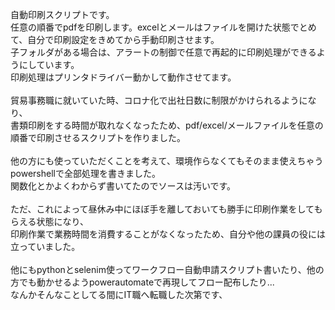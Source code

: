 自動印刷スクリプトです。</br>
任意の順番でpdfを印刷します。excelとメールはファイルを開けた状態でとめて、自分で印刷設定をきめてから手動印刷させます。</br>
子フォルダがある場合は、アラートの制御で任意で再起的に印刷処理ができるようにしています。</br>
印刷処理はプリンタドライバー動かして動作させてます。</br>
</br>
貿易事務職に就いていた時、コロナ化で出社日数に制限がかけられるようになり、</br>
書類印刷をする時間が取れなくなったため、pdf/excel/メールファイルを任意の順番で印刷させるスクリプトを作りました。</br>
</br>
他の方にも使っていただくことを考えて、環境作らなくてもそのまま使えちゃうpowershellで全部処理を書きました。</br>
関数化とかよくわからず書いてたのでソースは汚いです。</br>
</br>
ただ、これによって昼休み中にほぼ手を離しておいても勝手に印刷作業をしてもらえる状態になり、</br>
印刷作業で業務時間を消費することがなくなったため、自分や他の課員の役には立っていました。</br>
</br>
他にもpythonとselenim使ってワークフロー自動申請スクリプト書いたり、他の方でも動かせるようpowerautomateで再現してフロー配布したり...</br>
なんかそんなことしてる間にIT職へ転職した次第です、</br>
